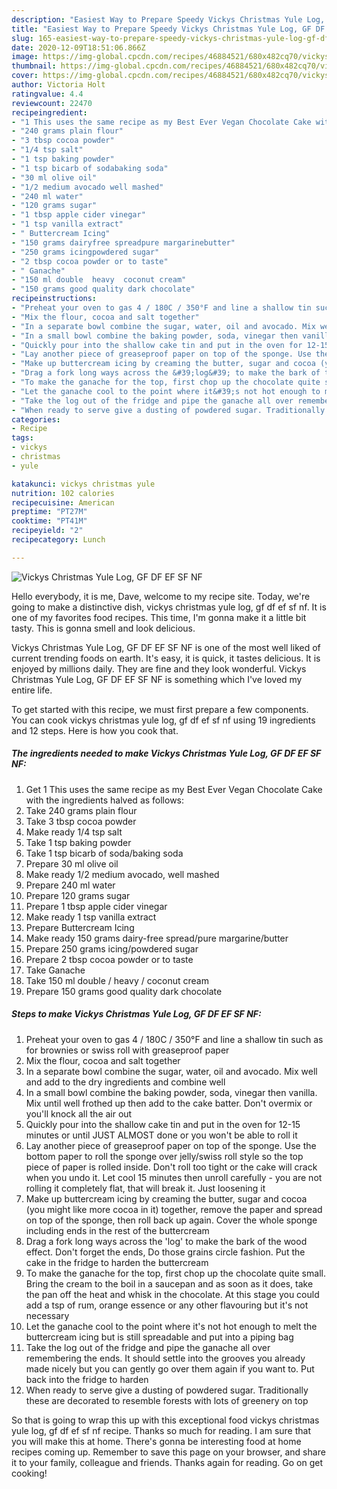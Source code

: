 ```yaml
---
description: "Easiest Way to Prepare Speedy Vickys Christmas Yule Log, GF DF EF SF NF"
title: "Easiest Way to Prepare Speedy Vickys Christmas Yule Log, GF DF EF SF NF"
slug: 165-easiest-way-to-prepare-speedy-vickys-christmas-yule-log-gf-df-ef-sf-nf
date: 2020-12-09T18:51:06.866Z
image: https://img-global.cpcdn.com/recipes/46884521/680x482cq70/vickys-christmas-yule-log-gf-df-ef-sf-nf-recipe-main-photo.jpg
thumbnail: https://img-global.cpcdn.com/recipes/46884521/680x482cq70/vickys-christmas-yule-log-gf-df-ef-sf-nf-recipe-main-photo.jpg
cover: https://img-global.cpcdn.com/recipes/46884521/680x482cq70/vickys-christmas-yule-log-gf-df-ef-sf-nf-recipe-main-photo.jpg
author: Victoria Holt
ratingvalue: 4.4
reviewcount: 22470
recipeingredient:
- "1 This uses the same recipe as my Best Ever Vegan Chocolate Cake with the ingredients halved as follows"
- "240 grams plain flour"
- "3 tbsp cocoa powder"
- "1/4 tsp salt"
- "1 tsp baking powder"
- "1 tsp bicarb of sodabaking soda"
- "30 ml olive oil"
- "1/2 medium avocado well mashed"
- "240 ml water"
- "120 grams sugar"
- "1 tbsp apple cider vinegar"
- "1 tsp vanilla extract"
- " Buttercream Icing"
- "150 grams dairyfree spreadpure margarinebutter"
- "250 grams icingpowdered sugar"
- "2 tbsp cocoa powder or to taste"
- " Ganache"
- "150 ml double  heavy  coconut cream"
- "150 grams good quality dark chocolate"
recipeinstructions:
- "Preheat your oven to gas 4 / 180C / 350°F and line a shallow tin such as for brownies or swiss roll with greaseproof paper"
- "Mix the flour, cocoa and salt together"
- "In a separate bowl combine the sugar, water, oil and avocado. Mix well and add to the dry ingredients and combine well"
- "In a small bowl combine the baking powder, soda, vinegar then vanilla. Mix until well frothed up then add to the cake batter. Don&#39;t overmix or you&#39;ll knock all the air out"
- "Quickly pour into the shallow cake tin and put in the oven for 12-15 minutes or until JUST ALMOST done or you won&#39;t be able to roll it"
- "Lay another piece of greaseproof paper on top of the sponge. Use the bottom paper to roll the sponge over jelly/swiss roll style so the top piece of paper is rolled inside. Don&#39;t roll too tight or the cake will crack when you undo it. Let cool 15 minutes then unroll carefully - you are not rolling it completely flat, that will break it. Just loosening it"
- "Make up buttercream icing by creaming the butter, sugar and cocoa (you might like more cocoa in it) together, remove the paper and spread on top of the sponge, then roll back up again. Cover the whole sponge including ends in the rest of the buttercream"
- "Drag a fork long ways across the &#39;log&#39; to make the bark of the wood effect. Don&#39;t forget the ends, Do those grains circle fashion. Put the cake in the fridge to harden the buttercream"
- "To make the ganache for the top, first chop up the chocolate quite small. Bring the cream to the boil in a saucepan and as soon as it does, take the pan off the heat and whisk in the chocolate. At this stage you could add a tsp of rum, orange essence or any other flavouring but it&#39;s not necessary"
- "Let the ganache cool to the point where it&#39;s not hot enough to melt the buttercream icing but is still spreadable and put into a piping bag"
- "Take the log out of the fridge and pipe the ganache all over remembering the ends. It should settle into the grooves you already made nicely but you can gently go over them again if you want to. Put back into the fridge to harden"
- "When ready to serve give a dusting of powdered sugar. Traditionally these are decorated to resemble forests with lots of greenery on top"
categories:
- Recipe
tags:
- vickys
- christmas
- yule

katakunci: vickys christmas yule 
nutrition: 102 calories
recipecuisine: American
preptime: "PT27M"
cooktime: "PT41M"
recipeyield: "2"
recipecategory: Lunch

---
```



![Vickys Christmas Yule Log, GF DF EF SF NF](https://img-global.cpcdn.com/recipes/46884521/680x482cq70/vickys-christmas-yule-log-gf-df-ef-sf-nf-recipe-main-photo.jpg)

Hello everybody, it is me, Dave, welcome to my recipe site. Today, we're going to make a distinctive dish, vickys christmas yule log, gf df ef sf nf. It is one of my favorites food recipes. This time, I'm gonna make it a little bit tasty. This is gonna smell and look delicious.



Vickys Christmas Yule Log, GF DF EF SF NF is one of the most well liked of current trending foods on earth. It's easy, it is quick, it tastes delicious. It is enjoyed by millions daily. They are fine and they look wonderful. Vickys Christmas Yule Log, GF DF EF SF NF is something which I've loved my entire life.


To get started with this recipe, we must first prepare a few components. You can cook vickys christmas yule log, gf df ef sf nf using 19 ingredients and 12 steps. Here is how you cook that.

<!--inarticleads1-->

##### The ingredients needed to make Vickys Christmas Yule Log, GF DF EF SF NF:

1. Get 1 This uses the same recipe as my Best Ever Vegan Chocolate Cake with the ingredients halved as follows:
1. Take 240 grams plain flour
1. Take 3 tbsp cocoa powder
1. Make ready 1/4 tsp salt
1. Take 1 tsp baking powder
1. Take 1 tsp bicarb of soda/baking soda
1. Prepare 30 ml olive oil
1. Make ready 1/2 medium avocado, well mashed
1. Prepare 240 ml water
1. Prepare 120 grams sugar
1. Prepare 1 tbsp apple cider vinegar
1. Make ready 1 tsp vanilla extract
1. Prepare  Buttercream Icing
1. Make ready 150 grams dairy-free spread/pure margarine/butter
1. Prepare 250 grams icing/powdered sugar
1. Prepare 2 tbsp cocoa powder or to taste
1. Take  Ganache
1. Take 150 ml double / heavy / coconut cream
1. Prepare 150 grams good quality dark chocolate




<!--inarticleads2-->

##### Steps to make Vickys Christmas Yule Log, GF DF EF SF NF:

1. Preheat your oven to gas 4 / 180C / 350°F and line a shallow tin such as for brownies or swiss roll with greaseproof paper
1. Mix the flour, cocoa and salt together
1. In a separate bowl combine the sugar, water, oil and avocado. Mix well and add to the dry ingredients and combine well
1. In a small bowl combine the baking powder, soda, vinegar then vanilla. Mix until well frothed up then add to the cake batter. Don&#39;t overmix or you&#39;ll knock all the air out
1. Quickly pour into the shallow cake tin and put in the oven for 12-15 minutes or until JUST ALMOST done or you won&#39;t be able to roll it
1. Lay another piece of greaseproof paper on top of the sponge. Use the bottom paper to roll the sponge over jelly/swiss roll style so the top piece of paper is rolled inside. Don&#39;t roll too tight or the cake will crack when you undo it. Let cool 15 minutes then unroll carefully - you are not rolling it completely flat, that will break it. Just loosening it
1. Make up buttercream icing by creaming the butter, sugar and cocoa (you might like more cocoa in it) together, remove the paper and spread on top of the sponge, then roll back up again. Cover the whole sponge including ends in the rest of the buttercream
1. Drag a fork long ways across the &#39;log&#39; to make the bark of the wood effect. Don&#39;t forget the ends, Do those grains circle fashion. Put the cake in the fridge to harden the buttercream
1. To make the ganache for the top, first chop up the chocolate quite small. Bring the cream to the boil in a saucepan and as soon as it does, take the pan off the heat and whisk in the chocolate. At this stage you could add a tsp of rum, orange essence or any other flavouring but it&#39;s not necessary
1. Let the ganache cool to the point where it&#39;s not hot enough to melt the buttercream icing but is still spreadable and put into a piping bag
1. Take the log out of the fridge and pipe the ganache all over remembering the ends. It should settle into the grooves you already made nicely but you can gently go over them again if you want to. Put back into the fridge to harden
1. When ready to serve give a dusting of powdered sugar. Traditionally these are decorated to resemble forests with lots of greenery on top




So that is going to wrap this up with this exceptional food vickys christmas yule log, gf df ef sf nf recipe. Thanks so much for reading. I am sure that you will make this at home. There's gonna be interesting food at home recipes coming up. Remember to save this page on your browser, and share it to your family, colleague and friends. Thanks again for reading. Go on get cooking!
